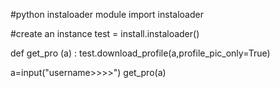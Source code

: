 #python instaloader module
import instaloader

#create an instance
test = install.instaloader()

def get_pro (a) :
  test.download_profile(a,profile_pic_only=True)
  
 a=input("username>>>>")
 get_pro(a)
